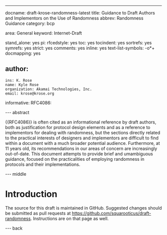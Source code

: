 ---
docname: draft-krose-randomness-latest
title: Guidance to Draft Authors and Implementors on the Use of Randomness
abbrev: Randomness Guidance
category: bcp

area: General
keyword: Internet-Draft

stand_alone: yes
pi:
    rfcedstyle: yes
    toc: yes
    tocindent: yes
    sortrefs: yes
    symrefs: yes
    strict: yes
    comments: yes
    inline: yes
    text-list-symbols: -o*+
    docmapping: yes

author:
 -
    ins: K. Rose
    name: Kyle Rose
    organization: Akamai Technologies, Inc.
    email: krose@krose.org

informative:
    RFC4086:

--- abstract

{{RFC4086}} is often cited as an informational reference by draft authors, both
as justification for protocol design elements and as a reference to
implementors for dealing with randomness, but the sections directly related to
the practical interests of designers and implementors are difficult to find
within a document with a much broader potential audience. Furthermore, at 11
years old, its recommendations in our areas of concern are increasingly
out-of-date. This document attempts to provide brief and umambiguous guidance,
focused on the practicalities of employing randomness in protocols and their
implementations.

--- middle

# Introduction

The source for this draft is maintained in GitHub. Suggested changes should be
submitted as pull requests at https://github.com/squarooticus/draft-randomness.
Instructions are on that page as well.

--- back

